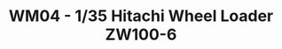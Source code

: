 ---
layout: product
title: " WM04 - 1/35 Hitachi Wheel Loader ZW100-6"
price: "4800" 
desc: "Maketa"
img_path: "/assets/img/HASE 66004.webp"
brand: "Hasegawa"
available: false
special_offer: false
new: false
soon: true
cat: "010000"
subcat: "015700"
subsubcat: "0N/A"
sifra: "HASE 66004"
popular: false
---